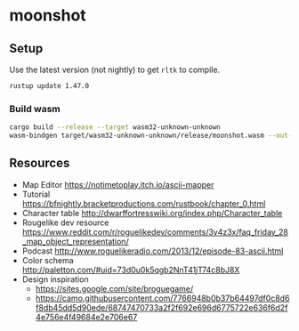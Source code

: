 # moonshot

## Setup

Use the latest version (not nightly) to get `rltk` to compile.

```sh
rustup update 1.47.0
```

### Build wasm

```sh
cargo build --release --target wasm32-unknown-unknown
wasm-bindgen target/wasm32-unknown-unknown/release/moonshot.wasm --out-dir wasm --no-modules --no-typescript
```

## Resources

- Map Editor https://notimetoplay.itch.io/ascii-mapper
- Tutorial https://bfnightly.bracketproductions.com/rustbook/chapter_0.html
- Character table http://dwarffortresswiki.org/index.php/Character_table
- Rougelike dev resource https://www.reddit.com/r/roguelikedev/comments/3y4z3x/faq_friday_28_map_object_representation/
- Podcast http://www.roguelikeradio.com/2013/12/episode-83-ascii.html
- Color schema http://paletton.com/#uid=73d0u0k5qgb2NnT41jT74c8bJ8X
- Design inspiration
  - https://sites.google.com/site/broguegame/
  - https://camo.githubusercontent.com/7766948b0b37b64497df0c8d6f8db45dd5d90ede/68747470733a2f2f692e696d6775722e636f6d2f4e756e4f49684e2e706e67
